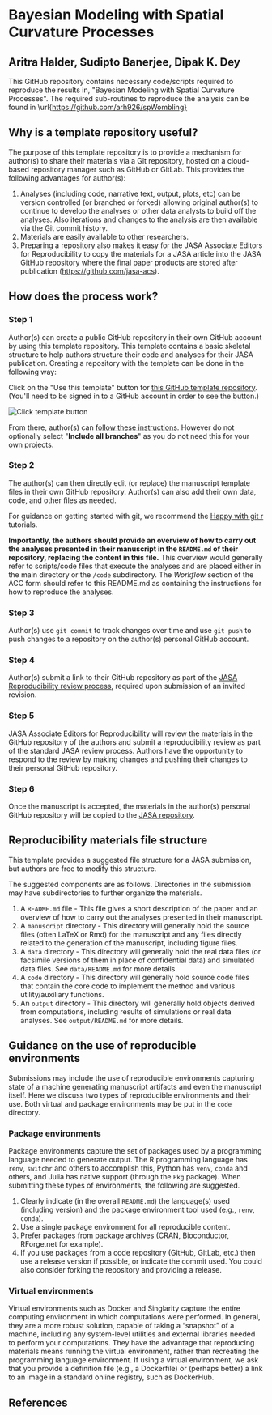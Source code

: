 Bayesian Modeling with Spatial Curvature Processes
================

## Aritra Halder, Sudipto Banerjee, Dipak K. Dey

This GitHub repository contains necessary code/scripts required to reproduce the results in, "Bayesian Modeling with Spatial Curvature Processes". The required sub-routines to reproduce the analysis can be found in \url{https://github.com/arh926/spWombling}

## Why is a template repository useful?

The purpose of this template repository is to provide a mechanism for
author(s) to share their materials via a Git repository, hosted on a
cloud-based repository manager such as GitHub or GitLab. This provides
the following advantages for author(s):

1.  Analyses (including code, narrative text, output, plots, etc) can be
    version controlled (or branched or forked) allowing original
    author(s) to continue to develop the analyses or other data analysts
    to build off the analyses. Also iterations and changes to the
    analysis are then available via the Git commit history.
2.  Materials are easily available to other researchers.
3.  Preparing a repository also makes it easy for the JASA Associate
    Editors for Reproducibility to copy the materials for a JASA article
    into the JASA GitHub repository where the final paper products are stored
    after publication (https://github.com/jasa-acs).

## How does the process work?

### Step 1

Author(s) can create a public GitHub repository in their own GitHub account
by using this template repository. This template contains a basic 
skeletal structure to help authors structure their code and analyses for their 
JASA publication. Creating a repository with the template can be done in the following way: 

Click on the "Use this template" button for [this GitHub template repository](https://github.com/jasa-acs/repro-template). (You'll need to be signed in to a GitHub account in order to see the button.)

![Click template button](https://docs.github.com/assets/cb-36544/images/help/repository/use-this-template-button.png)

From there, author(s) can [follow these instructions](https://docs.github.com/en/repositories/creating-and-managing-repositories/creating-a-repository-from-a-template). However do not optionally select "**Include all branches**" as you do not need this for your own projects. 


### Step 2

The author(s) can then directly edit (or replace) the manuscript template files in their own GitHub repository. Author(s) can also add their own data, code, and other files as needed. 

For guidance on getting started with git, we recommend the [Happy with git r](https://happygitwithr.com) tutorials.

**Importantly, the authors should provide an overview of how to carry
out the analyses presented in their manuscript in the `README.md` of their
repository, replacing the content in this file.** This overview would
generally refer to scripts/code files that execute the analyses and are
placed either in the main directory or the `/code` subdirectory. The
*Workflow* section of the ACC form should refer to this README.md as
containing the instructions for how to reproduce the analyses.

### Step 3

Author(s) use `git commit` to track changes over time and use `git push`
to push changes to a repository on the author(s) personal GitHub
account.

### Step 4

Author(s) submit a link to their GitHub repository as part of the [JASA
Reproducibility review process](https://jasa-acs.github.io/repro-guide/),
required upon submission of an invited revision.

### Step 5

JASA Associate Editors for Reproducibility will review the materials in
the GitHub repository of the authors and submit a
reproducibility review as part of the standard JASA review process.
Authors have the opportunity to respond to the review by making changes
and pushing their changes to their personal GitHub repository.

### Step 6

Once the manuscript is accepted, the materials in the author(s) personal
GitHub repository will be copied to the [JASA repository](https://github.com/jasa-acs).

## Reproducibility materials file structure

This template provides a suggested file structure for a JASA submission, but authors are free
to modify this structure.

The suggested components are as follows. Directories in the submission may have subdirectories to
further organize the materials.

1.  A `README.md` file - This file gives a short description of the
    paper and an overview of how to carry out the analyses presented in their manuscript.
2.  A `manuscript` directory - This directory will generally hold the source files
    (often LaTeX or Rmd) for the manuscript and any files directly related to the
    generation of the manuscript, including figure files.
3.  A `data` directory - This directory will generally hold the real data files 
    (or facsimile versions of them in place of confidential data) and simulated data files.
    See `data/README.md` for more details. 
4.  A `code` directory - This directory will generally hold 
    source code files that contain the core code to implement the method and various utility/auxiliary functions.
5.  An `output` directory - This directory will generally hold objects derived
    from computations, including results of simulations or real data analyses. See `output/README.md` for more details.

## Guidance on the use of reproducible environments

Submissions may include the use of reproducible environments capturing
state of a machine generating manuscript artifacts and even the
manuscript itself. Here we discuss two types of reproducible
environments and their use. Both virtual and package environments may be
put in the `code` directory.

### Package environments

Package environments capture the set of packages used by a programming
language needed to generate output. The R programming language has
`renv`, `switchr` and others to accomplish this, Python has `venv`,
`conda` and others, and Julia has native support (through the `Pkg`
package). When submitting these types of environments, the following are
suggested.

1.  Clearly indicate (in the overall `README.md`) the language(s) used (including version) 
    and the package environment tool used (e.g., `renv`, `conda`).
2.  Use a single package environment for all reproducible content.
3.  Prefer packages from package archives (CRAN, Bioconductor,
    RForge.net for example).
4.  If you use packages from a code repository (GitHub, GitLab, etc.)
    then use a release version if possible, or indicate the commit used. You could also consider
    forking the repository and providing a release.

### Virtual environments

Virtual environments such as Docker and Singlarity capture
the entire computing environment in which computations were performed.
In general, they are a more robust solution, capable of taking a
“snapshot” of a machine, including any system-level utilities and
external libraries needed to perform your computations. They have the
advantage that reproducing materials means running the virtual
environment, rather than recreating the programming language environment.
If using a virtual environment, we ask that 
you provide a definition file (e.g., a Dockerfile) or (perhaps better)
a link to an image in a standard online registry, such as DockerHub.

## References


